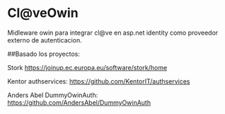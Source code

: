 # Cl@veOwin

Midleware  owin para integrar cl@ve en asp.net identity como proveedor externo de autenticacion.

##Basado los proyectos:  

Stork https://joinup.ec.europa.eu/software/stork/home

Kentor  authservices: https://github.com/KentorIT/authservices

Anders Abel DummyOwinAuth: https://github.com/AndersAbel/DummyOwinAuth

